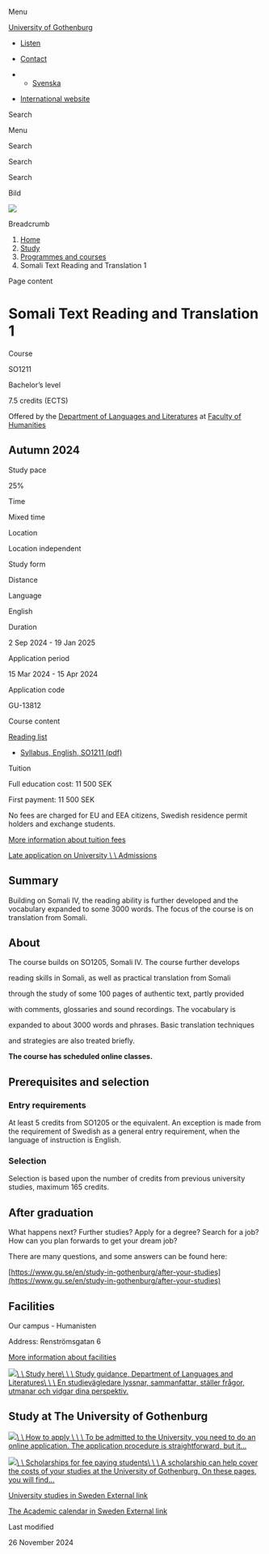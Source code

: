Menu

[University of Gothenburg](/en)

- [Listen](//app-eu.readspeaker.com/cgi-bin/rsent?customerid=9467&lang=en_uk&readclass=region--content&url=https%3A%2F%2Fwww.gu.se%2Fen%2Fstudy-gothenburg%2Fsomali-text-reading-and-translation-1-so1211 "Listen with ReadSpeaker")

- [Contact](/en/contact)

- - [Svenska](/studera/hitta-utbildning/somaliska-textlasning-och-oversattning-1-so1211)
- [International website](/en/study-gothenburg/somali-text-reading-and-translation-1-so1211)

Search


Menu


Search


Search

Search

Bild

![](/sites/default/files/styles/100_10_3_xmedium_1x/public/kop_assets/9b2a8c455f03ecb78358ea171dae52c3460edad5.jpg?h=9c1bb120&itok=SzCvPURN)

Breadcrumb

1. [Home](/en)
2. [Study](/en/study-in-gothenburg)
3. [Programmes and courses](/en/study-in-gothenburg/study-options)
4. Somali Text Reading and Translation 1


Page content

# Somali Text Reading and Translation 1

Course


SO1211


Bachelor’s level



7.5 credits (ECTS)



Offered by the
[Department of Languages and Literatures](https://www.gu.se/en/languages)
at
[Faculty of Humanities](https://www.gu.se/en/humanities)

## Autumn 2024

Study pace


25%

Time


Mixed time

Location


Location independent

Study form


Distance

Language


English

Duration


2 Sep 2024
\- 19 Jan 2025

Application period


15 Mar 2024
\- 15 Apr 2024

Application code


GU-13812

Course content


[Reading list](/en/study-gothenburg/somali-text-reading-and-translation-1-so1211/reading-list/30301e61-3210-11ef-8730-2d1fd5de48a1)

- [Syllabus, English, SO1211 (pdf)](https://kursplaner.gu.se/pdf/kurs/en/SO1211)


Tuition


Full education cost: 11 500 SEK

First payment: 11 500 SEK

No fees are charged for EU and EEA citizens, Swedish residence permit holders and exchange students.

[More information about tuition fees](https://www.gu.se/en/study-in-gothenburg/apply/tuition-fees)

[Late application on University \\
\\
Admissions](https://www.universityadmissions.se/intl/addtobasket?id=GU-13812&period=HT+2024)

## Summary

Building on Somali IV, the reading ability is further developed and the vocabulary expanded to some 3000 words. The focus of the course is on translation from Somali.

## About

The course builds on SO1205, Somali IV. The course further develops

reading skills in Somali, as well as practical translation from Somali

through the study of some 100 pages of authentic text, partly provided

with comments, glossaries and sound recordings. The vocabulary is

expanded to about 3000 words and phrases. Basic translation techniques

and strategies are also treated briefly.

**The course has scheduled online classes.**

## Prerequisites and selection

### Entry requirements

At least 5 credits from SO1205 or the equivalent. An exception is made from the requirement of Swedish as a general entry requirement, when the language of instruction is English.

### Selection

Selection is based upon the number of credits from previous university studies, maximum 165 credits.

## After graduation

What happens next? Further studies? Apply for a degree? Search for a job? How can you plan forwards to get your dream job?

There are many questions, and some answers can be found here:

[https://www.gu.se/en/study-in-gothenburg/after-your-studies](https://www.gu.se/en/study-in-gothenburg/after-your-studies)

## Facilities

Our campus - Humanisten

Address: Renströmsgatan 6

[More information about facilities](https://www.gu.se/en/study-gothenburg/our-campus-humanisten)

[![](/sites/default/files/dynamic-image/dynamic_image_2188_264/public/2020-04/gabrielle-henderson-HJckKnwCXxQ-unsplash.jpg?media_id=3813&width=1904&height=226)\\
\\
Study here\\
\\
\\
Study guidance, Department of Languages and Literatures\\
\\
\\
En studievägledare lyssnar, sammanfattar, ställer frågor, utmanar och vidgar dina perspektiv.](/en/languages/study-here/study-guidance)

## Study at The University of Gothenburg

[![](/sites/default/files/dynamic-image/dynamic_image_2188_218/public/2020-03/cytonn-photography-ZJEKICY5EXY-unsplash.jpg?media_id=2553&width=1904&height=208)\\
\\
How to apply \\
\\
\\
To be admitted to the University, you need to do an online application. The application procedure is straightforward, but it…](/en/study-in-gothenburg/apply)

[![](/sites/default/files/dynamic-image/dynamic_image_2188_218/public/2024-01/GU-7.jpg?media_id=95188&width=1904&height=208)\\
\\
Scholarships for fee paying students\\
\\
\\
A scholarship can help cover the costs of your studies at the University of Gothenburg. On these pages, you will find…](/en/study-in-gothenburg/apply/scholarships-for-fee-paying-students)

[University studies in Sweden External link](https://www.gu.se/en/study-in-gothenburg/before-you-arrive/university-studies-in-sweden "External link")

[The Academic calendar in Sweden External link](https://www.gu.se/en/study-in-gothenburg/when-you-are-here/academic-calendar "External link")

Last modified


26 November 2024